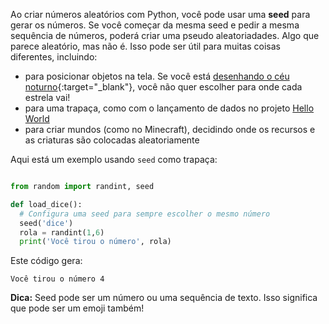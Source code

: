 Ao criar números aleatórios com Python, você pode usar uma **seed** para gerar os números. Se você começar da mesma seed e pedir a mesma sequência de números, poderá criar uma pseudo aleatoriadades. Algo que parece aleatório, mas não é. Isso pode ser útil para muitas coisas diferentes, incluindo:

- para posicionar objetos na tela. Se você está [desenhando o céu noturno](https://trinket.io/python/c67c589510?outputOnly=true&runOption=run){:target="_blank"}, você não quer escolher para onde cada estrela vai!
- para uma trapaça, como com o lançamento de dados no projeto [Hello World](https://projects.raspberrypi.org/pt-BR/projects/hello-world)
- para criar mundos (como no Minecraft), decidindo onde os recursos e as criaturas são colocadas aleatoriamente


Aqui está um exemplo usando `seed` como trapaça:

```python

from random import randint, seed

def load_dice():
  # Configura uma seed para sempre escolher o mesmo número
  seed('dice')
  rola = randint(1,6)
  print('Você tirou o número', rola)

```
Este código gera:

```
Você tirou o número 4
```

**Dica:** Seed pode ser um número ou uma sequência de texto. Isso significa que pode ser um emoji também!
